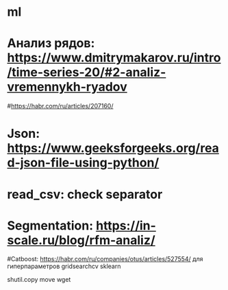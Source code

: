 # ml
# Анализ рядов: https://www.dmitrymakarov.ru/intro/time-series-20/#2-analiz-vremennykh-ryadov
#https://habr.com/ru/articles/207160/
# Json: https://www.geeksforgeeks.org/read-json-file-using-python/
# read_csv: check separator
# Segmentation: https://in-scale.ru/blog/rfm-analiz/
#Catboost: https://habr.com/ru/companies/otus/articles/527554/
для гиперпараметров gridsearchcv sklearn


shutil.copy move
wget
